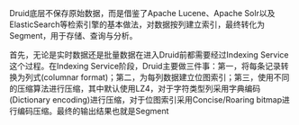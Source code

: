 Druid底层不保存原始数据，而是借鉴了Apache Lucene、Apache Solr以及ElasticSearch等检索引擎的基本做法，对数据按列建立索引，最终转化为Segment，用于存储、查询与分析。



首先，无论是实时数据还是批量数据在进入Druid前都需要经过Indexing Service这个过程。在Indexing Service阶段，Druid主要做三件事：第一，将每条记录转换为列式\(columnar format\)；第二，为每列数据建立位图索引；第三，使用不同的压缩算法进行压缩，其中默认使用LZ4，对于字符类型列采用字典编码\(Dictionary encoding\)进行压缩，对于位图索引采用Concise/Roaring bitmap进行编码压缩。最终的输出结果也就是Segment



